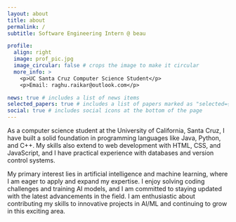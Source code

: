 ```yaml
---
layout: about
title: about
permalink: /
subtitle: Software Engineering Intern @ beau

profile:
  align: right
  image: prof_pic.jpg
  image_circular: false # crops the image to make it circular
  more_info: >
    <p>UC Santa Cruz Computer Science Student</p>
    <p>Email: raghu.raikar@outlook.com</p>

news: true # includes a list of news items
selected_papers: true # includes a list of papers marked as "selected={true}"
social: true # includes social icons at the bottom of the page
---
```


As a computer science student at the University of California, Santa Cruz, I have built a solid foundation in programming languages like Java, Python, and C++. My skills also extend to web development with HTML, CSS, and JavaScript, and I have practical experience with databases and version control systems.

My primary interest lies in artificial intelligence and machine learning, where I am eager to apply and expand my expertise. I enjoy solving coding challenges and training AI models, and I am committed to staying updated with the latest advancements in the field. I am enthusiastic about contributing my skills to innovative projects in AI/ML and continuing to grow in this exciting area.
